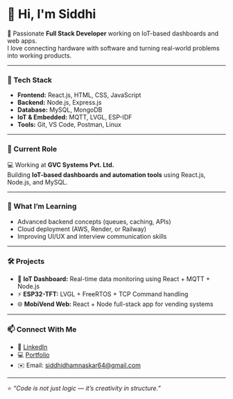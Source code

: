 # 👋 Hi, I'm Siddhi  

🚀 Passionate **Full Stack Developer** working on IoT-based dashboards and web apps.  
I love connecting hardware with software and turning real-world problems into working products.  

---

### 🧰 Tech Stack  
- **Frontend:** React.js, HTML, CSS, JavaScript  
- **Backend:** Node.js, Express.js  
- **Database:** MySQL, MongoDB  
- **IoT & Embedded:** MQTT, LVGL, ESP-IDF  
- **Tools:** Git, VS Code, Postman, Linux  

---

### 💼 Current Role  
💻 Working at **GVC Systems Pvt. Ltd.**  
Building **IoT-based dashboards and automation tools** using React.js, Node.js, and MySQL.

---

### 🌱 What I’m Learning  
- Advanced backend concepts (queues, caching, APIs)  
- Cloud deployment (AWS, Render, or Railway)  
- Improving UI/UX and interview communication skills  

---

### 🛠 Projects  
- 🧩 **IoT Dashboard:** Real-time data monitoring using React + MQTT + Node.js  
- ⚡ **ESP32-TFT:** LVGL + FreeRTOS + TCP Command handling  
- 🌐 **MobiVend Web:** React + Node full-stack app for vending systems  

---

### 📫 Connect With Me  
- 💼 [LinkedIn](https://linkedin.com/in/YOUR-LINKEDIN)  
- 💻 [Portfolio](https://siddhi-dhamnaskar.vercel.app.com)  
- ✉️ Email: siddhidhamnaskar64@gmail.com  

---

⭐ *“Code is not just logic — it’s creativity in structure.”*
